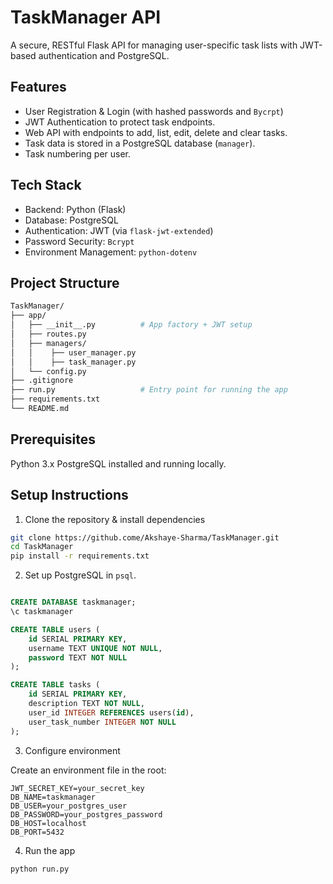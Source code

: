# TaskManager API

A secure, RESTful Flask API for managing user-specific task lists with JWT-based authentication and PostgreSQL.

## Features

* User Registration & Login (with hashed passwords and `Bycrpt`)
* JWT Authentication to protect task endpoints.
* Web API with endpoints to add, list, edit, delete and clear tasks.
* Task data is stored in a PostgreSQL database (`manager`).
* Task numbering per user.

## Tech Stack
* Backend: Python (Flask)
* Database: PostgreSQL
* Authentication: JWT (via `flask-jwt-extended`)
* Password Security: `Bcrypt`
* Environment Management: `python-dotenv`

## Project Structure

```bash
TaskManager/
├── app/
│   ├── __init__.py          # App factory + JWT setup
│   ├── routes.py
│   ├── managers/
│   │    ├── user_manager.py      
│   │    ├── task_manager.py      
│   └── config.py                         
├── .gitignore
├── run.py                   # Entry point for running the app
├── requirements.txt
└── README.md
```
## Prerequisites

Python 3.x
PostgreSQL installed and running locally.


## Setup Instructions

1. Clone the repository & install dependencies

```bash
git clone https://github.come/Akshaye-Sharma/TaskManager.git
cd TaskManager
pip install -r requirements.txt
```

2. Set up PostgreSQL in `psql`.

```sql

CREATE DATABASE taskmanager;
\c taskmanager

CREATE TABLE users (
    id SERIAL PRIMARY KEY,
    username TEXT UNIQUE NOT NULL,
    password TEXT NOT NULL
);

CREATE TABLE tasks (
    id SERIAL PRIMARY KEY,
    description TEXT NOT NULL,
    user_id INTEGER REFERENCES users(id),
    user_task_number INTEGER NOT NULL
);
```

3. Configure environment

Create an environment file in the root:

```env
JWT_SECRET_KEY=your_secret_key
DB_NAME=taskmanager
DB_USER=your_postgres_user
DB_PASSWORD=your_postgres_password
DB_HOST=localhost
DB_PORT=5432
```

4. Run the app

```bash
python run.py
```
